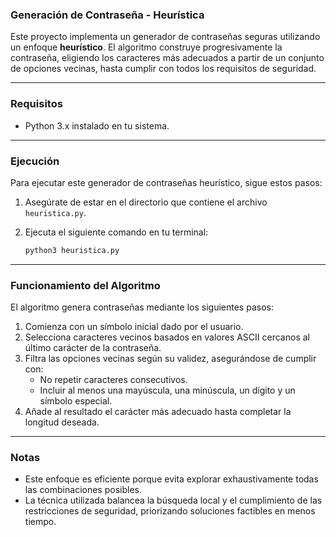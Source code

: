 ### **Generación de Contraseña - Heurística**

Este proyecto implementa un generador de contraseñas seguras utilizando un enfoque **heurístico**. El algoritmo construye progresivamente la contraseña, eligiendo los caracteres más adecuados a partir de un conjunto de opciones vecinas, hasta cumplir con todos los requisitos de seguridad.

---

### **Requisitos**

- Python 3.x instalado en tu sistema.

---

### **Ejecución**

Para ejecutar este generador de contraseñas heurístico, sigue estos pasos:

1. Asegúrate de estar en el directorio que contiene el archivo `heuristica.py`.  
2. Ejecuta el siguiente comando en tu terminal:  

   ```bash
   python3 heuristica.py
   ```

---

### **Funcionamiento del Algoritmo**

El algoritmo genera contraseñas mediante los siguientes pasos:  
1. Comienza con un símbolo inicial dado por el usuario.  
2. Selecciona caracteres vecinos basados en valores ASCII cercanos al último carácter de la contraseña.  
3. Filtra las opciones vecinas según su validez, asegurándose de cumplir con:  
   - No repetir caracteres consecutivos.  
   - Incluir al menos una mayúscula, una minúscula, un dígito y un símbolo especial.  
4. Añade al resultado el carácter más adecuado hasta completar la longitud deseada.  

---

### **Notas**

- Este enfoque es eficiente porque evita explorar exhaustivamente todas las combinaciones posibles.  
- La técnica utilizada balancea la búsqueda local y el cumplimiento de las restricciones de seguridad, priorizando soluciones factibles en menos tiempo.